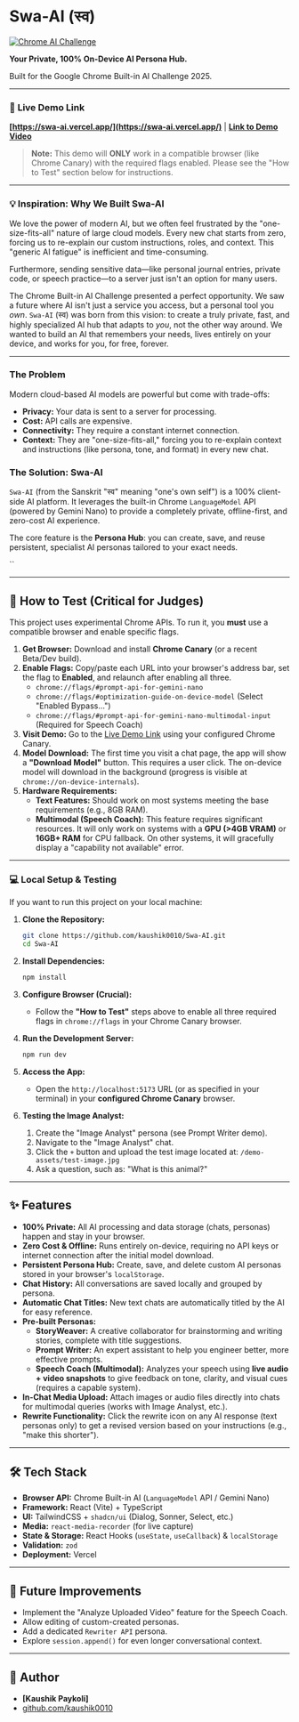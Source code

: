 # Swa-AI (स्व)
[![Chrome AI Challenge](https://img.shields.io/badge/Chrome_AI_Challenge-2025-blueviolet)](https://developer.chrome.com/blog/ai-challenge-2025)

**Your Private, 100% On-Device AI Persona Hub.**

Built for the Google Chrome Built-in AI Challenge 2025.

---

### 🔴 **Live Demo Link**

**[https://swa-ai.vercel.app/](https://swa-ai.vercel.app/)** | **[Link to Demo Video](https://YOUR_VERCEL_PROJECT_NAME.vercel.app)**

> **Note:** This demo will **ONLY** work in a compatible browser (like Chrome Canary) with the required flags enabled. Please see the "How to Test" section below for instructions.

---

### 💡 Inspiration: Why We Built Swa-AI

We love the power of modern AI, but we often feel frustrated by the "one-size-fits-all" nature of large cloud models. Every new chat starts from zero, forcing us to re-explain our custom instructions, roles, and context. This "generic AI fatigue" is inefficient and time-consuming.

Furthermore, sending sensitive data—like personal journal entries, private code, or speech practice—to a server just isn't an option for many users.

The Chrome Built-in AI Challenge presented a perfect opportunity. We saw a future where AI isn't just a service you access, but a personal tool you *own*. `Swa-AI` (स्व) was born from this vision: to create a truly private, fast, and highly specialized AI hub that adapts to *you*, not the other way around. We wanted to build an AI that remembers your needs, lives entirely on your device, and works for you, for free, forever.

---

### The Problem

Modern cloud-based AI models are powerful but come with trade-offs:
* **Privacy:** Your data is sent to a server for processing.
* **Cost:** API calls are expensive.
* **Connectivity:** They require a constant internet connection.
* **Context:** They are "one-size-fits-all," forcing you to re-explain context and instructions (like persona, tone, and format) in every new chat.

### The Solution: Swa-AI

`Swa-AI` (from the Sanskrit "स्व" meaning "one's own self") is a 100% client-side AI platform. It leverages the built-in Chrome `LanguageModel` API (powered by Gemini Nano) to provide a completely private, offline-first, and zero-cost AI experience.

The core feature is the **Persona Hub**: you can create, save, and reuse persistent, specialist AI personas tailored to your exact needs.

``

---

## 🚀 How to Test (Critical for Judges)

This project uses experimental Chrome APIs. To run it, you **must** use a compatible browser and enable specific flags.

1.  **Get Browser:** Download and install **Chrome Canary** (or a recent Beta/Dev build).
2.  **Enable Flags:** Copy/paste each URL into your browser's address bar, set the flag to **Enabled**, and relaunch after enabling all three.
    * `chrome://flags/#prompt-api-for-gemini-nano`
    * `chrome://flags/#optimization-guide-on-device-model` (Select "Enabled Bypass...")
    * `chrome://flags/#prompt-api-for-gemini-nano-multimodal-input` (Required for Speech Coach)
3.  **Visit Demo:** Go to the [Live Demo Link](https://swa-ai.vercel.app/) using your configured Chrome Canary.
4.  **Model Download:** The first time you visit a chat page, the app will show a **"Download Model"** button. This requires a user click. The on-device model will download in the background (progress is visible at `chrome://on-device-internals`).
5.  **Hardware Requirements:**
    * **Text Features:** Should work on most systems meeting the base requirements (e.g., 8GB RAM).
    * **Multimodal (Speech Coach):** This feature requires significant resources. It will only work on systems with a **GPU (>4GB VRAM)** or **16GB+ RAM** for CPU fallback. On other systems, it will gracefully display a "capability not available" error.

---


### 💻 Local Setup & Testing

If you want to run this project on your local machine:

1.  **Clone the Repository:**
    ```bash
    git clone https://github.com/kaushik0010/Swa-AI.git
    cd Swa-AI
    ```

2.  **Install Dependencies:**
    ```bash
    npm install
    ```

3.  **Configure Browser (Crucial):**
    * Follow the **"How to Test"** steps above to enable all three required flags in `chrome://flags` in your Chrome Canary browser.

4.  **Run the Development Server:**
    ```bash
    npm run dev
    ```

5.  **Access the App:**
    * Open the `http://localhost:5173` URL (or as specified in your terminal) in your **configured Chrome Canary** browser.

6. **Testing the Image Analyst:**

    1.  Create the "Image Analyst" persona (see Prompt Writer demo).
    2.  Navigate to the "Image Analyst" chat.
    3.  Click the `+` button and upload the test image located at:
        `/demo-assets/test-image.jpg`
    4.  Ask a question, such as: "What is this animal?"

---


## ✨ Features

* **100% Private:** All AI processing and data storage (chats, personas) happen and stay in your browser.
* **Zero Cost & Offline:** Runs entirely on-device, requiring no API keys or internet connection after the initial model download.
* **Persistent Persona Hub:** Create, save, and delete custom AI personas stored in your browser's `localStorage`.
* **Chat History:** All conversations are saved locally and grouped by persona.
* **Automatic Chat Titles:** New text chats are automatically titled by the AI for easy reference.
* **Pre-built Personas:**
    * **StoryWeaver:** A creative collaborator for brainstorming and writing stories, complete with title suggestions.
    * **Prompt Writer:** An expert assistant to help you engineer better, more effective prompts.
    * **Speech Coach (Multimodal):** Analyzes your speech using **live audio + video snapshots** to give feedback on tone, clarity, and visual cues (requires a capable system).
* **In-Chat Media Upload:** Attach images or audio files directly into chats for multimodal queries (works with Image Analyst, etc.).
* **Rewrite Functionality:** Click the rewrite icon on any AI response (text personas only) to get a revised version based on your instructions (e.g., "make this shorter").

---

## 🛠️ Tech Stack

* **Browser API:** Chrome Built-in AI (`LanguageModel` API / Gemini Nano)
* **Framework:** React (Vite) + TypeScript
* **UI:** TailwindCSS + `shadcn/ui` (Dialog, Sonner, Select, etc.)
* **Media:** `react-media-recorder` (for live capture)
* **State & Storage:** React Hooks (`useState`, `useCallback`) & `localStorage`
* **Validation:** `zod`
* **Deployment:** Vercel

---

## 🔮 Future Improvements

* Implement the "Analyze Uploaded Video" feature for the Speech Coach.
* Allow editing of custom-created personas.
* Add a dedicated `Rewriter API` persona.
* Explore `session.append()` for even longer conversational context.

---

## 👤 Author

* **[Kaushik Paykoli]**
* [github.com/kaushik0010](https://github.com/kaushik0010)
